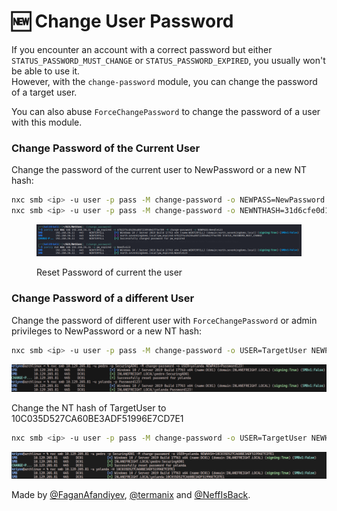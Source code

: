 # 🆕 Change User Password

If you encounter an account with a correct password but either `STATUS_PASSWORD_MUST_CHANGE` or `STATUS_PASSWORD_EXPIRED`, you usually won't be able to use it.\
However, with the `change-password` module, you can change the password of a target user.

You can also abuse `ForceChangePassword` to change the password of a user with this module.

### Change Password of the Current User

Change the password of the current user to NewPassword or a new NT hash:

```bash
nxc smb <ip> -u user -p pass -M change-password -o NEWPASS=NewPassword
nxc smb <ip> -u user -p pass -M change-password -o NEWNTHASH=31d6cfe0d16ae931b73c59d7e0c089c0
```

<figure><img src="../.gitbook/assets/reset_current_user-pw.png" alt=""><figcaption><p>Reset Password of current the user</p></figcaption></figure>

### Change Password of a different User

Change the password of different user with `ForceChangePassword` or admin privileges to NewPassword or a new NT hash:

```bash
nxc smb <ip> -u user -p pass -M change-password -o USER=TargetUser NEWPASS=NewPassword
```

![Change Password](../.gitbook/assets/changepasswd.png)

Change the NT hash of TargetUser to 10C035D527CA60BE3ADF51996E7CD7E1

```bash
nxc smb <ip> -u user -p pass -M change-password -o USER=TargetUser NEWHASH=10C035D527CA60BE3ADF51996E7CD7E1
```

![Change Hash](../.gitbook/assets/changehash.png)

Made by [@FaganAfandiyev](https://x.com/kriyosthearcane), [@termanix](https://github.com/termanix) and [@NeffIsBack](https://x.com/al3x_n3ff).
